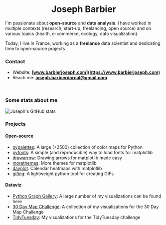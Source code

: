 <div align="center">

# Joseph Barbier

</div>

I'm passionate about **open-source** and **data analysis**. I have worked in multiple contexts (research, start-up, freelancing, open source) and on various topics (health, e-commerce, ecology, data visualization).

Today, I live in France, working as a **freelance** data scientist and dedicating time to open-source projects

### Contact

- Website: **[www.barbierjoseph.com](https://www.barbierjoseph.com)**
- Reach me: **joseph.barbierdarnal@gmail.com**

<br>

### Some stats about me

<img align="center" src="https://github-readme-stats.vercel.app/api?username=JosephBARBIERDARNAL&show_icons=true&include_all_commits=true" alt="Joseph's GitHub stats" />

<br>

### Projects

#### Open-source

- [pypalettes](https://github.com/JosephBARBIERDARNAL/pypalettes): A large (+2500) collection of color maps for Python
- [pyfonts](https://github.com/JosephBARBIERDARNAL/pyfonts): A simple (and reproducible) way to load fonts for matplotlib
- [drawarrow](https://github.com/JosephBARBIERDARNAL/drawarrow): Drawing arrows for matplotlib made easy
- [morethemes](https://github.com/JosephBARBIERDARNAL/morethemes): More themes for matplotlib
- [dayplot](https://github.com/JosephBARBIERDARNAL/dayplot): Calendar heatmaps with matplotlib
- [gifing](https://github.com/JosephBARBIERDARNAL/gifing): A lightweight python tool for creating GIFs

#### Dataviz

- [Python Graph Gallery](https://python-graph-gallery.com/best-python-chart-examples/): A large number of my visualizations can be found here
- [30 Day Map Challenge](https://github.com/JosephBARBIERDARNAL/30DayMapChallenge): A collection of my visualizations for the 30 Day Map Challenge
- [TidyTuesday](https://github.com/JosephBARBIERDARNAL/tidytuesday): My visualizations for the TidyTuesday challenge

